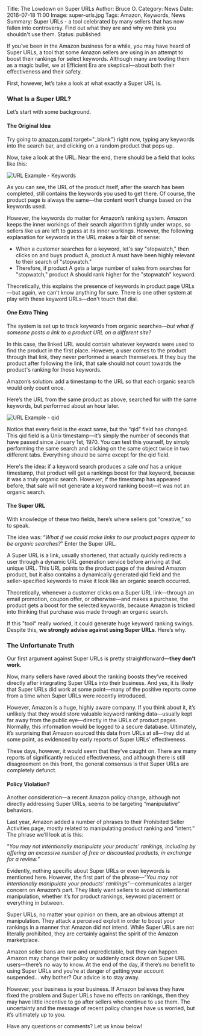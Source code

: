 Title: The Lowdown on Super URLs
Author: Bruce O.
Category: News
Date: 2016-07-18 11:00
Image: super-urls.jpg
Tags: Amazon, Keywords, News
Summary: Super URLs - a tool celebrated by many sellers that has now fallen into controversy. Find out what they are and why we think you shouldn't use them.
Status: published

If you’ve been in the Amazon business for a while, you may have heard of Super URLs, a tool that some Amazon sellers are using in an attempt to boost their rankings for select keywords. Although many are touting them as a magic bullet, we at Efficient Era are skeptical—about both their effectiveness and their safety.

First, however, let’s take a look at what exactly a Super URL is.

### What Is a Super URL?

Let’s start with some background.

#### The Original Idea 

Try going to [amazon.com][]{:target="_blank"} right now, typing any keywords into the search bar, and clicking on a random product that pops up.

[amazon.com]: http://www.amazon.com/ 

Now, take a look at the URL. Near the end, there should be a field that looks like this:

![URL Example - Keywords](/images/blog/2016/07/keywords-url-example.png)

As you can see, the URL of the product itself, after the search has been completed, still contains the keywords you used to get there. Of course, the product page is always the same—the content won’t change based on the keywords used. 

However, the keywords do matter for Amazon’s ranking system. Amazon keeps the inner workings of their search algorithm tightly under wraps, so sellers like us are left to guess at its inner workings. However, the following explanation for keywords in the URL makes a fair bit of sense:

* When a customer searches for a keyword, let's say "stopwatch," then clicks on and buys product A, product A must have been highly relevant to their search of "stopwatch."
* Therefore, if product A gets a large number of sales from searches for "stopwatch," product A should rank higher for the "stopwatch" keyword.

Theoretically, this explains the presence of keywords in product page URLs—but again, we can’t know anything for sure. There is one other system at play with these keyword URLs—don't touch that dial.

#### One Extra Thing

The system is set up to track keywords from organic searches—*but what if someone posts a link to a product URL on a different site?* 

In this case, the linked URL would contain whatever keywords were used to find the product in the first place. However, a user comes to the product through that link, they never performed a search themselves. If they buy the product after following the link, that sale should not count towards the product's ranking for those keywords.

Amazon’s solution: add a timestamp to the URL so that each organic search would only count once. 

Here’s the URL from the same product as above, searched for with the same keywords, but performed about an hour later.

![URL Example - qid](/images/blog/2016/07/qid-url-example.png)

Notice that every field is the exact same, but the “qid” field has changed. This qid field is a Unix timestamp—it’s simply the number of seconds that have passed since January 1st, 1970. You can test this yourself, by simply performing the same search and clicking on the same object twice in two different tabs. Everything should be same except for the qid field.

Here's the idea: if a keyword search produces a sale *and* has a unique timestamp, that product will get a rankings boost for that keyword, because it was a truly organic search. However, if the timestamp has appeared before, that sale will not generate a keyword ranking boost—it was not an organic search.

#### The Super URL

With knowledge of these two fields, here’s where sellers got “creative,” so to speak.

The idea was: “*What if we could make links to our product pages appear to be organic searches?*” Enter the Super URL.

A Super URL is a link, usually shortened, that actually quickly redirects a user through a dynamic URL generation service before arriving at that unique URL. This URL points to the product page of the desired Amazon product, but it also contains a dynamically generated qid field and the seller-specified keywords to make it look like an organic search occurred. 

Theoretically, whenever a customer clicks on a Super URL link—through an email promotion, coupon offer, or otherwise—and makes a purchase, the product gets a boost for the selected keywords, because Amazon is tricked into thinking that purchase was made through an organic search.

If this "tool" really worked, it could generate huge keyword ranking swings. Despite this, **we strongly advise against using Super URLs**. Here’s why.

### The Unfortunate Truth

Our first argument against Super URLs is pretty straightforward—**they don’t work**.

Now, many sellers have raved about the ranking boosts they’ve received directly after integrating Super URLs into their business. And yes, it is likely that Super URLs did work at some point—many of the positive reports come from a time when Super URLs were recently introduced. 

However, Amazon is a huge, highly aware company. If you think about it, it’s unlikely that they would store valuable keyword ranking data—usually kept far away from the public eye—directly in the URLs of product pages. Normally, this information would be logged to a secure database. Ultimately, it’s surprising that Amazon sourced this data from URLs at all—they did at some point, as evidenced by early reports of Super URLs’ effectiveness.

These days, however, it would seem that they’ve caught on. There are many reports of significantly reduced effectiveness, and although there is still disagreement on this front, the general consensus is that Super URLs are completely defunct.

#### Policy Violation?

Another consideration—a recent Amazon policy change, although not directly addressing Super URLs, seems to be targeting “manipulative” behaviors. 

Last year, Amazon added a number of phrases to their Prohibited Seller Activities page, mostly related to manipulating product ranking and “intent.” The phrase we’ll look at is this:

“*You may not intentionally manipulate your products’ rankings, including by offering an excessive number of free or discounted products, in exchange for a review.*”

Evidently, nothing specific about Super URLs or even keywords is mentioned here. However, the first part of the phrase—“*You may not intentionally manipulate your products’ rankings*”—communicates a larger concern on Amazon’s part. They likely want sellers to avoid *all* intentional manipulation, whether it’s for product rankings, keyword placement or everything in between.

Super URLs, no matter your opinion on them, are an obvious attempt at manipulation. They attack a perceived exploit in order to boost your rankings in a manner that Amazon did not intend. While Super URLs are not literally prohibited, they are certainly against the spirit of the Amazon marketplace.

Amazon seller bans are rare and unpredictable, but they can happen. Amazon may change their policy or suddenly crack down on Super URL users—there’s no way to know. At the end of the day, if there’s no benefit to using Super URLs and you’re at danger of getting your account suspended… why bother? Our advice is to stay away.

However, your business is your business. If Amazon believes they have fixed the problem and Super URLs have no effects on rankings, then they may have little incentive to go after sellers who continue to use them. The uncertainty and the message of recent policy changes have us worried, but it’s ultimately up to you. 

Have any questions or comments? Let us know below!


